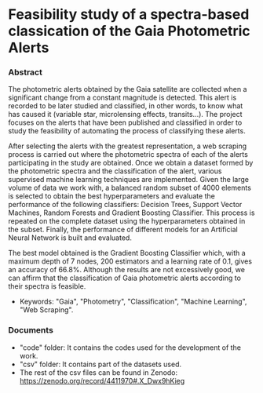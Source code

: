 # Feasibility study of a spectra-based classication of the Gaia Photometric Alerts

### Abstract

The photometric alerts obtained by the Gaia satellite are collected when a significant change from a constant magnitude is detected. This alert is recorded to be later studied and classified, in other words, to know what has caused it (variable star, microlensing effects, transits...). The project focuses on the alerts that have been published and classified in order to study the feasibility of automating the process of classifying these alerts.

After selecting the alerts with the greatest representation, a web scraping process is carried out where the photometric spectra of each of the alerts participating in the study are obtained. Once we obtain a dataset formed by the photometric spectra and the classification of the alert, various supervised machine learning techniques are implemented. Given the large volume of data we work with, a balanced random subset of 4000 elements is selected to obtain the best hyperparameters and evaluate the performance of the following classifiers: Decision Trees, Support Vector Machines, Random Forests and Gradient Boosting Classifier. This process is repeated on the complete dataset using the hyperparameters obtained in the subset. Finally, the performance of different models for an Artificial Neural Network is built and evaluated.

The best model obtained is the Gradient Boosting Classifier which, with a maximum depth of 7 nodes, 200 estimators and a learning rate of 0.1, gives an accuracy of 66.8\%. Although the results are not excessively good, we can affirm that the classification of Gaia photometric alerts according to their spectra is feasible.


- Keywords: "Gaia", "Photometry", "Classification", "Machine Learning", "Web Scraping".


### Documents

- "code" folder: It contains the codes used for the development of the work.
- "csv" folder: It contains part of the datasets used.
- The rest of the csv files can be found in Zenodo: https://zenodo.org/record/4411970#.X_Dwx9hKieg
